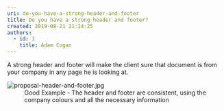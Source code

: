 ```yaml
---
uri: do-you-have-a-strong-header-and-footer
title: Do you have a strong header and footer?
created: 2019-08-21 21:24:25
authors:
  - id: 1
    title: Adam Cogan
---
```





<span class='intro'> <p class="ssw15-rteElement-P">A strong header and footer will make the client sure that document is from your company in any page he is looking at.​<br></p> </span>

<dl class="goodImage"><dt><img src="/PublishingImages/proposal-header-and-footer.jpg" alt="proposal-header-and-footer.jpg" />​<br></dt><dd>Good Example - The header and footer are consistent, using the company colours and all the necessary information</dd></dl>


